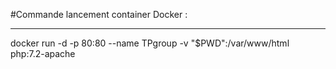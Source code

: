 #Commande lancement container Docker :
***
docker run -d -p 80:80 --name TPgroup -v "$PWD":/var/www/html php:7.2-apache